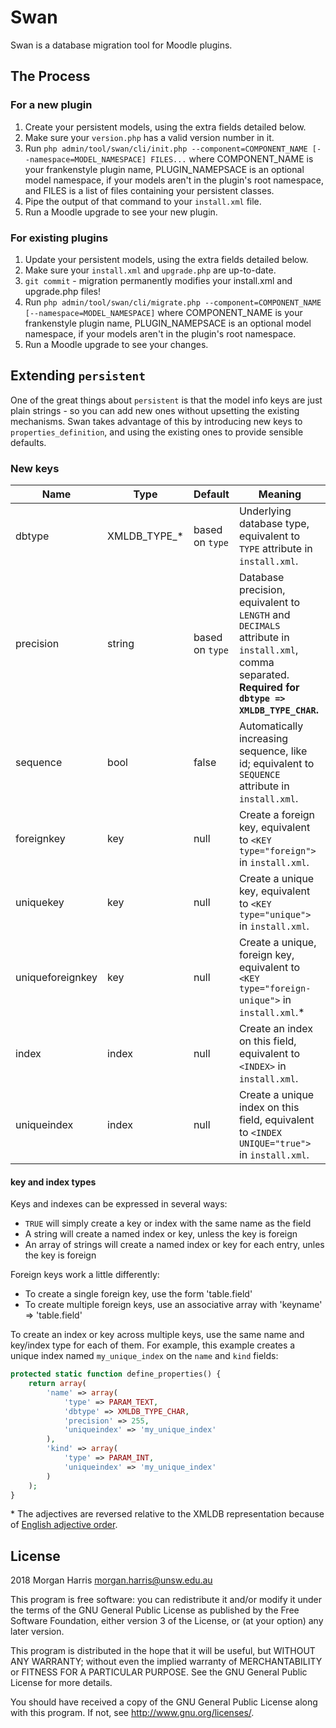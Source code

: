 # Swan #

Swan is a database migration tool for Moodle plugins.

## The Process ##

### For a new plugin ###
1. Create your persistent models, using the extra fields detailed below.
2. Make sure your `version.php` has a valid version number in it.
3. Run `php admin/tool/swan/cli/init.php --component=COMPONENT_NAME [--namespace=MODEL_NAMESPACE] FILES...` where COMPONENT_NAME is your frankenstyle plugin name, PLUGIN_NAMEPSACE is an optional model namespace, if your models aren't in the plugin's root namespace, and FILES is a list of files containing your persistent classes.
4. Pipe the output of that command to your `install.xml` file.
5. Run a Moodle upgrade to see your new plugin.

### For existing plugins ###

1. Update your persistent models, using the extra fields detailed below.
2. Make sure your `install.xml` and `upgrade.php` are up-to-date.
3. `git commit` - migration permanently modifies your install.xml and upgrade.php files!
4. Run `php admin/tool/swan/cli/migrate.php --component=COMPONENT_NAME [--namespace=MODEL_NAMESPACE]` where COMPONENT_NAME is your frankenstyle plugin name, PLUGIN_NAMEPSACE is an optional model namespace, if your models aren't in the plugin's root namespace.
5. Run a Moodle upgrade to see your changes.

## Extending `persistent` ##

One of the great things about `persistent` is that the model info keys are just plain strings - so you can add new ones without upsetting the existing mechanisms. Swan takes advantage of this by introducing new keys to `properties_definition`, and using the existing ones to provide sensible defaults.

### New keys ###

Name       | Type           | Default           | Meaning      
-----------|----------------|-------------------|------------------------------
dbtype     | XMLDB_TYPE_*   | based on `type`   | Underlying database type, equivalent to `TYPE` attribute in `install.xml`.
precision  | string         | based on `type`   | Database precision, equivalent to `LENGTH` and `DECIMALS` attribute in `install.xml`, comma separated. **Required for `dbtype => XMLDB_TYPE_CHAR`.**
sequence   | bool           | false             | Automatically increasing sequence, like id; equivalent to `SEQUENCE` attribute in `install.xml`.
foreignkey | key            | null              | Create a foreign key, equivalent to `<KEY type="foreign">` in `install.xml`.
uniquekey  | key            | null              | Create a unique key, equivalent to `<KEY type="unique">` in `install.xml`.
uniqueforeignkey | key      | null              | Create a unique, foreign key, equivalent to `<KEY type="foreign-unique">` in `install.xml`.\*
index      | index          | null              | Create an index on this field, equivalent to `<INDEX>` in `install.xml`.
uniqueindex| index          | null              | Create a unique index on this field, equivalent to `<INDEX UNIQUE="true">` in `install.xml`.

#### key and index types

Keys and indexes can be expressed in several ways:
* `TRUE` will simply create a key or index with the same name as the field
* A string will create a named index or key, unless the key is foreign
* An array of strings will create a named index or key for each entry, unles the key is foreign

Foreign keys work a little differently:
* To create a single foreign key, use the form 'table.field'
* To create multiple foreign keys, use an associative array with 'keyname' => 'table.field'

To create an index or key across multiple keys, use the same name and key/index type for each of them. For example, this example creates a unique index named `my_unique_index` on the `name` and `kind` fields:

```php
protected static function define_properties() {
    return array(
        'name' => array(
            'type' => PARAM_TEXT,
            'dbtype' => XMLDB_TYPE_CHAR,
            'precision' => 255,
            'uniqueindex' => 'my_unique_index'
        ),
        'kind' => array(
            'type' => PARAM_INT,
            'uniqueindex' => 'my_unique_index'
        )
    );
}
```

\* The adjectives are reversed relative to the XMLDB representation because of [English adjective order](https://en.wikipedia.org/wiki/Adjective#Order).

## License ##

2018 Morgan Harris <morgan.harris@unsw.edu.au>

This program is free software: you can redistribute it and/or modify it under
the terms of the GNU General Public License as published by the Free Software
Foundation, either version 3 of the License, or (at your option) any later
version.

This program is distributed in the hope that it will be useful, but WITHOUT ANY
WARRANTY; without even the implied warranty of MERCHANTABILITY or FITNESS FOR A
PARTICULAR PURPOSE.  See the GNU General Public License for more details.

You should have received a copy of the GNU General Public License along with
this program.  If not, see <http://www.gnu.org/licenses/>.
